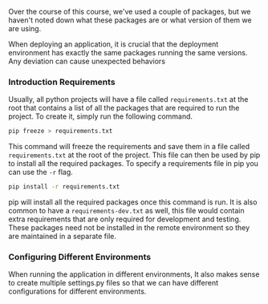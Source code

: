 Over the course of this course, we've used a couple of packages, but we haven't noted down what these packages are or what version of them we are using.

When deploying an application, it is crucial that the deployment environment has exactly the same packages running the same versions. Any deviation can cause unexpected behaviors

### Introduction Requirements

Usually, all python projects will have a file called `requirements.txt` at the root that contains a list of all the packages that are required to run the project. To create it, simply run the following command.

```bash
pip freeze > requirements.txt
```

This command will freeze the requirements and save them in a file called `requirements.txt` at the root of the project. This file can then be used by pip to install all the required packages. To specify a requirements file in pip you can use the `-r` flag.

```bash
pip install -r requirements.txt
```

pip will install all the required packages once this command is run. It is also common to have a `requirements-dev.txt` as well, this file would contain extra requirements that are only required for development and testing. These packages need not be installed in the remote environment so they are maintained in a separate file. 

### Configuring Different Environments

When running the application in different environments, It also makes sense to create multiple settings.py files so that we can have different configurations for different environments.
